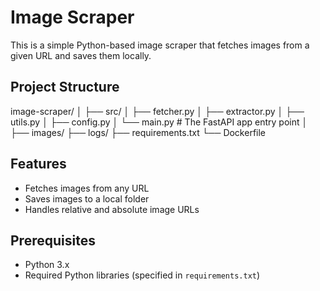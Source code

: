 # Image Scraper

This is a simple Python-based image scraper that fetches images from a given URL and saves them locally.

## Project Structure

image-scraper/
│
├── src/
│   ├── fetcher.py
│   ├── extractor.py
│   ├── utils.py
│   ├── config.py
│   └── main.py             # The FastAPI app entry point
│
├── images/
├── logs/
├── requirements.txt
└── Dockerfile

## Features

- Fetches images from any URL
- Saves images to a local folder
- Handles relative and absolute image URLs

## Prerequisites

- Python 3.x
- Required Python libraries (specified in `requirements.txt`)

